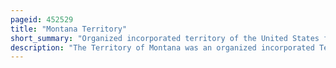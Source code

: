 ```yaml
---
pageid: 452529
title: "Montana Territory"
short_summary: "Organized incorporated territory of the United States from 1864 to 1889"
description: "The Territory of Montana was an organized incorporated Territory of the united States that existed from may 26 1864 until november 8 1889 when it was admitted as the 41st State in the Union."
---
```

